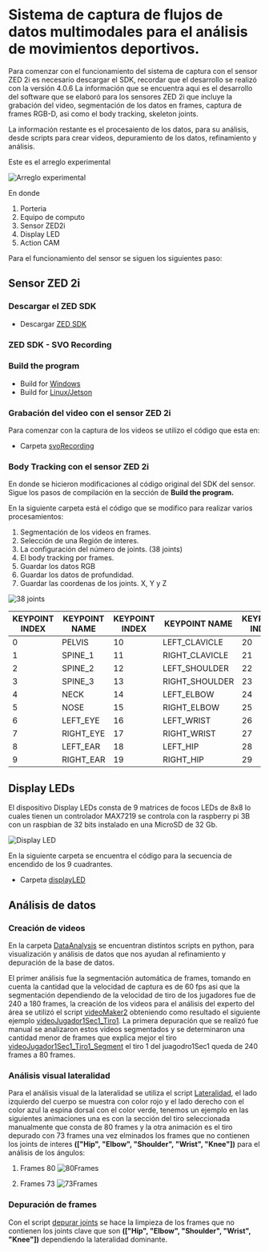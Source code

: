# Sistema de captura de flujos de datos multimodales para el análisis de movimientos deportivos.

Para comenzar con el funcionamiento del sistema de captura con el sensor ZED 2i es necesario descargar el SDK, recordar que el desarrollo se realizó con la versión 4.0.6
La información que se encuentra aqui es el desarrollo del software que se elaboró para los sensores ZED 2i que incluye la grabación del video, segmentación de los datos en frames, captura de frames RGB-D, asi como el body tracking, skeleton joints.

La información restante es el procesaiento de los datos, para su análisis, desde scripts para crear videos, depuramiento de los datos, refinamiento y análisis.

Este es el arreglo experimental 

![Arreglo experimental](https://github.com/TsintaLab/Handball_Proyect/blob/main/Figuras/Diagrama_DT_2.png)

En donde 
1. Porteria
2. Equipo de computo
3. Sensor ZED2i
4. Display LED
5. Action CAM

Para el funcionamiento del sensor se siguen los siguientes paso:
## Sensor ZED 2i
### Descargar el ZED SDK

- Descargar [ZED SDK](https://www.stereolabs.com/developers/release)

### ZED SDK - SVO Recording

### Build the program
 - Build for [Windows](https://www.stereolabs.com/docs/app-development/cpp/windows/)
 - Build for [Linux/Jetson](https://www.stereolabs.com/docs/app-development/cpp/linux/)

### Grabación del video con el sensor ZED 2i
Para comenzar con la captura de los videos se utilizo el código que esta en:
- Carpeta [svoRecording](https://github.com/TsintaLab/Handball_Proyect/tree/main/svoRecording)

### Body Tracking con el sensor ZED 2i
En donde se hicieron modificaciones al código original del SDK del sensor. Sigue los pasos de compilación en la sección de **Build the program.**

En la siguiente carpeta está el código que se modifico para realizar varios procesamientos:
1. Segmentación de los videos en frames.
2. Selección de una Región de interes.
3. La configuración del número de joints. (38 joints)
4. El body tracking por frames.
5. Guardar los datos RGB
6. Guardar los datos de profundidad.
7. Guardar las coordenas de los joints. X, Y y Z

![38 joints](https://github.com/TsintaLab/Handball_Proyect/blob/main/Figuras/3DKeypoints.png)

| KEYPOINT INDEX | KEYPOINT NAME         | KEYPOINT INDEX | KEYPOINT NAME           | KEYPOINT INDEX | KEYPOINT NAME             | KEYPOINT INDEX | KEYPOINT NAME           |
|----------------|-----------------------|----------------|-------------------------|----------------|---------------------------|----------------|-------------------------|
| 0              | PELVIS                | 10             | LEFT_CLAVICLE           | 20             | LEFT_KNEE                 | 30             | LEFT_HAND_THUMB_4       |
| 1              | SPINE_1               | 11             | RIGHT_CLAVICLE          | 21             | RIGHT_KNEE                | 31             | RIGHT_HAND_THUMB_4      |
| 2              | SPINE_2               | 12             | LEFT_SHOULDER           | 22             | LEFT_ANKLE                | 32             | LEFT_HAND_INDEX_1       |
| 3              | SPINE_3               | 13             | RIGHT_SHOULDER          | 23             | RIGHT_ANKLE               | 33             | RIGHT_HAND_INDEX_1      |
| 4              | NECK                  | 14             | LEFT_ELBOW              | 24             | LEFT_BIG_TOE              | 34             | LEFT_HAND_MIDDLE_4      |
| 5              | NOSE                  | 15             | RIGHT_ELBOW             | 25             | RIGHT_BIG_TOE             | 35             | RIGHT_HAND_MIDDLE_4     |
| 6              | LEFT_EYE              | 16             | LEFT_WRIST              | 26             | LEFT_SMALL_TOE            | 36             | LEFT_HAND_PINKY_1       |
| 7              | RIGHT_EYE             | 17             | RIGHT_WRIST             | 27             | RIGHT_SMALL_TOE           | 37             | RIGHT_HAND_PINKY_1      |
| 8              | LEFT_EAR              | 18             | LEFT_HIP                | 28             | LEFT_HEEL                 |                |                         |
| 9              | RIGHT_EAR             | 19             | RIGHT_HIP               | 29             | RIGHT_HEEL                |                |                         |


## Display LEDs
El dispositivo Display LEDs consta de 9 matrices de focos LEDs de 8x8 lo cuales tienen un controlador MAX7219 se controla con la raspberry pi 3B con un raspbian de 32 bits instalado en una MicroSD de 32 Gb.

![Display LED](https://github.com/TsintaLab/Handball_Proyect/blob/main/Figuras/Display.png)

En la siguiente carpeta se encuentra el código para la secuencia de encendido de los 9 cuadrantes.
 - Carpeta [displayLED](https://github.com/TsintaLab/Handball_Proyect/tree/main/displayLED)

## Análisis de datos 

### Creación de videos

En la carpeta [DataAnalysis](https://github.com/TsintaLab/Handball_Proyect/tree/main/DataAnalysis) se encuentran distintos scripts en python, para visualización y análisis de datos que nos ayudan al refinamiento y depuración de la base de datos.

El primer análisis fue la segmentación automática de frames, tomando en cuenta la cantidad que la velocidad de captura es de 60 fps asi que la segmentación dependiendo de la velocidad de tiro de los jugadores fue de 240 a 180 frames, la creación de los videos para el análisis del experto del área se utilizó el script [videoMaker2](https://github.com/TsintaLab/Handball_Proyect/blob/main/DataAnalysis/videoMaker2.py) obteniendo como resultado el siguiente ejemplo [videoJugador1Sec1_Tiro1](https://github.com/TsintaLab/Handball_Proyect/blob/main/Figuras/Tiro1.mp4). La primera depuración que se realizó fue manual se analizaron estos videos segmentados y se determinaron una cantidad menor de frames que explica mejor el tiro [videoJugador1Sec1_Tiro1_Segment](https://github.com/TsintaLab/Handball_Proyect/blob/main/Figuras/TiroJ1S1_Region1_Sec1.mp4) el tiro 1 del juagodro1Sec1 queda de 240 frames a 80 frames.

### Análisis visual lateralidad

Para el análisis visual de la lateralidad se utiliza el script [Lateralidad](https://github.com/TsintaLab/Handball_Proyect/blob/main/DataAnalysis/analisis3D_2.py), el lado izquierdo del cuerpo se muestra con color rojo y el lado derecho con el color azul la espina dorsal con el color verde, tenemos un ejemplo en las siguientes animaciones una es con la sección del tiro seleccionada manualmente que consta de 80 frames y la otra animación es el tiro depurado con 73 frames una vez elminados los frames que no contienen los joints de interes **(["Hip", "Elbow", "Shoulder", "Wrist", "Knee"])** para el análisis de los ángulos:

1. Frames 80
![80Frames](https://github.com/TsintaLab/Handball_Proyect/blob/main/Figuras/Tiro1_80.gif)

2. Frames 73
![73Frames](https://github.com/TsintaLab/Handball_Proyect/blob/main/Figuras/Tiro1.gif)

### Depuración de frames
Con el script [depurar joints](https://github.com/TsintaLab/Handball_Proyect/blob/main/DataAnalysis/frames_nonan.py) se hace la limpieza de los frames que no contienen los joints clave que son **(["Hip", "Elbow", "Shoulder", "Wrist", "Knee"])** dependiendo la lateralidad dominante.



